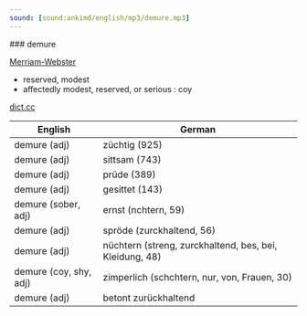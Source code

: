 ```yaml
---
sound: [sound:ankimd/english/mp3/demure.mp3]
---
```


\### demure

[Merriam-Webster](https://www.merriam-webster.com/dictionary/demure)

- reserved, modest
- affectedly modest, reserved, or serious : coy

[dict.cc](https://www.dict.cc/demure)

| English        | German       |
| -------------- | ------------ |
| demure (adj) | züchtig (925) |
| demure (adj) | sittsam (743) |
| demure (adj) | prüde (389) |
| demure (adj) | gesittet (143) |
| demure (sober, adj) | ernst (nchtern, 59) |
| demure (adj) | spröde (zurckhaltend, 56) |
| demure (adj) | nüchtern (streng, zurckhaltend, bes, bei, Kleidung, 48) |
| demure (coy, shy, adj) | zimperlich (schchtern, nur, von, Frauen, 30) |
| demure (adj) | betont zurückhaltend |
